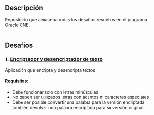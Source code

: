## Descripción

Repositorio que almacena todos los desafios resueltos en el programa Oracle ONE.
<br>
<br>

## Desafios

### 1. [Encriptador y desencriptador de texto](https://afar-cmyk.github.io/oracleOneChallenges/encriptadorTexto/index.html)
 Aplicación que encripta y desencripta textos

 #### **Requisitos:**
 - Debe funcionar solo con letras minúsculas
 - No deben ser utilizados letras con acentos ni caracteres especiales
 - Debe ser posible convertir una palabra para la versión encriptada también devolver una palabra encriptada para su versión original.
 #
